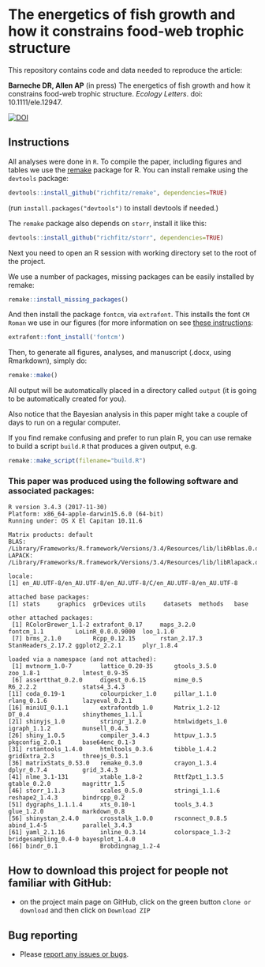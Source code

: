 # The energetics of fish growth and how it constrains food-web trophic structure

This repository contains code and data needed to reproduce the article:

**Barneche DR, Allen AP** (in press) The energetics of fish growth and how it constrains food-web trophic structure. *Ecology Letters*. doi: 10.1111/ele.12947.  

[![DOI](https://zenodo.org/badge/DOI/10.5281/zenodo.1194499.svg)](https://doi.org/10.5281/zenodo.1194499)

## Instructions

All analyses were done in `R`. To compile the paper, including figures and tables we use the [remake](https://github.com/richfitz/remake) package for R. You can install remake using the `devtools` package:

```r
devtools::install_github("richfitz/remake", dependencies=TRUE)
```
(run `install.packages("devtools")` to install devtools if needed.)

The `remake` package also depends on `storr`, install it like this:
```r
devtools::install_github("richfitz/storr", dependencies=TRUE)
```

Next you need to open an R session with working directory set to the root of the project.

We use a number of packages, missing packages can be easily installed by remake:

```r
remake::install_missing_packages()
```

And then install the package `fontcm`, via `extrafont`. This installs the font `CM Roman` we use in our figures (for more information on see [these instructions](https://cran.r-project.org/web/packages/fontcm/README.html):

```r
extrafont::font_install('fontcm')
```

Then, to generate all figures, analyses, and manuscript (.docx, using Rmarkdown), simply do:

```r
remake::make()
```

All output will be automatically placed in a directory called `output` (it is going to be automatically created for you).

Also notice that the Bayesian analysis in this paper might take a couple of days to run on a regular computer.

If you find remake confusing and prefer to run plain R, you can use remake to build a script `build.R` that produces a given output, e.g.

```r
remake::make_script(filename="build.R")
```

### This paper was produced using the following software and associated packages:
```
R version 3.4.3 (2017-11-30)
Platform: x86_64-apple-darwin15.6.0 (64-bit)
Running under: OS X El Capitan 10.11.6

Matrix products: default
BLAS: /Library/Frameworks/R.framework/Versions/3.4/Resources/lib/libRblas.0.dylib
LAPACK: /Library/Frameworks/R.framework/Versions/3.4/Resources/lib/libRlapack.dylib

locale:
[1] en_AU.UTF-8/en_AU.UTF-8/en_AU.UTF-8/C/en_AU.UTF-8/en_AU.UTF-8

attached base packages:
[1] stats     graphics  grDevices utils     datasets  methods   base     

other attached packages:
 [1] RColorBrewer_1.1-2 extrafont_0.17     maps_3.2.0         fontcm_1.1         LoLinR_0.0.0.9000  loo_1.1.0         
 [7] brms_2.1.0         Rcpp_0.12.15       rstan_2.17.3       StanHeaders_2.17.2 ggplot2_2.2.1      plyr_1.8.4        

loaded via a namespace (and not attached):
 [1] mvtnorm_1.0-7        lattice_0.20-35      gtools_3.5.0         zoo_1.8-1            lmtest_0.9-35       
 [6] assertthat_0.2.0     digest_0.6.15        mime_0.5             R6_2.2.2             stats4_3.4.3        
[11] coda_0.19-1          colourpicker_1.0     pillar_1.1.0         rlang_0.1.6          lazyeval_0.2.1      
[16] miniUI_0.1.1         extrafontdb_1.0      Matrix_1.2-12        DT_0.4               shinythemes_1.1.1   
[21] shinyjs_1.0          stringr_1.2.0        htmlwidgets_1.0      igraph_1.1.2         munsell_0.4.3       
[26] shiny_1.0.5          compiler_3.4.3       httpuv_1.3.5         pkgconfig_2.0.1      base64enc_0.1-3     
[31] rstantools_1.4.0     htmltools_0.3.6      tibble_1.4.2         gridExtra_2.3        threejs_0.3.1       
[36] matrixStats_0.53.0   remake_0.3.0         crayon_1.3.4         dplyr_0.7.4          grid_3.4.3          
[41] nlme_3.1-131         xtable_1.8-2         Rttf2pt1_1.3.5       gtable_0.2.0         magrittr_1.5        
[46] storr_1.1.3          scales_0.5.0         stringi_1.1.6        reshape2_1.4.3       bindrcpp_0.2        
[51] dygraphs_1.1.1.4     xts_0.10-1           tools_3.4.3          glue_1.2.0           markdown_0.8        
[56] shinystan_2.4.0      crosstalk_1.0.0      rsconnect_0.8.5      abind_1.4-5          parallel_3.4.3      
[61] yaml_2.1.16          inline_0.3.14        colorspace_1.3-2     bridgesampling_0.4-0 bayesplot_1.4.0     
[66] bindr_0.1            Brobdingnag_1.2-4   
```

## How to download this project for people not familiar with GitHub:  
* on the project main page on GitHub, click on the green button `clone or download` and then click on `Download ZIP`  

## Bug reporting
* Please [report any issues or bugs](https://github.com/dbarneche/FishGrowth/issues).
